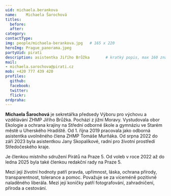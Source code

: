 ```yaml
---
uid: michaela.berankova
name:    Michaela Šarochová
titles:
  before: 
  after:
category:                
contactType: 
img: people/michaela-berankova.jpg   # 165 x 220
heroImg: Prague_panorama.jpeg
partyUid: pirati
description: asistentka Jiřího Brůžka    	# kratký popis, max 160 znaků
mail:
- michaela.sarochova@pirati.cz
mob: +420 777 439 420
profiles:
  github:       
  facebook: 
  twitter: 		  
  flickr:		  
ordpraha: 
---
```


**Michaela Šarochová** je sekretářka předsedy Výboru pro výchovu a vzdělávání ZHMP Jiřího Brůžka. Pochází z jižní Moravy. Vystudovala obor Ekologie a ochrana krajiny na Střední odborné škole a gymnáziu ve Starém městě u Uherského Hradiště. Od 1. října 2019 pracovala jako odborná asistentka uvolněného člena ZHMP Tomáše Murňáka. Od srpna 2022 do září 2023 byla asistentkou Jany Skopalíkové, radní pro životní prostředí Středočeského kraje.

Je členkou místního sdružení Pirátů na Praze 5. Od voleb v roce 2022 až do ledna 2025 byla také členkou redakční rady na Praze 5.

Mezi její životní hodnoty patří pravda, upřímnost, láska, ochrana přírody, transparentnost, tolerance a pomoc. Považuje se za víceméně pozitivně naladěného liberála. Mezi její koníčky patří fotografování, zahradničení, příroda a cestování.
